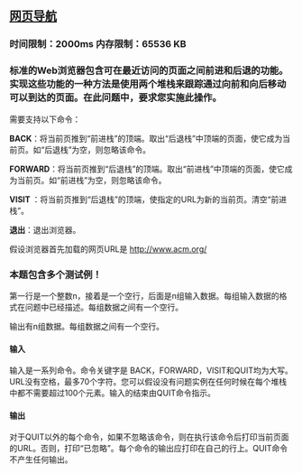 ## [网页导航](https://zoj.pintia.cn/problem-sets/91827364500/problems/91827364560)

### 时间限制：2000ms 内存限制：65536 KB

### 标准的Web浏览器包含可在最近访问的页面之间前进和后退的功能。实现这些功能的一种方法是使用两个堆栈来跟踪通过向前和向后移动可以到达的页面。在此问题中，要求您实施此操作。
需要支持以下命令：

**BACK**：将当前页推到“前进栈”的顶端。取出“后退栈”中顶端的页面，使它成为当前页。如“后退栈”为空，则忽略该命令。

**FORWARD**：将当前页推到“后退栈”的顶端。取出“前进栈”中顶端的页面，使它成为当前页。如“前进栈”为空，则忽略该命令。

**VISIT <url>**：将当前页推到“后退栈”的顶端，使指定的URL为新的当前页。清空“前进栈”。

**退出**：退出浏览器。

假设浏览器首先加载的网页URL是 http://www.acm.org/  


### **本题包含多个测试例！**

第一行是一个整数n，接着是一个空行，后面是n组输入数据。每组输入数据的格式在问题中已经描述。每组数据之间有一个空行。

输出有n组数据。每组数据之间有一个空行。

#### **输入**

输入是一系列命令。命令关键字是 BACK，FORWARD，VISIT和QUIT均为大写。URL没有空格，最多70个字符。您可以假设没有问题实例在任何时候在每个堆栈中都不需要超过100个元素。输入的结束由QUIT命令指示。  



#### **输出**

对于QUIT以外的每个命令，如果不忽略该命令，则在执行该命令后打印当前页面的URL。否则，打印“已忽略”。每个命令的输出应打印在自己的行上。QUIT命令不产生任何输出。  

